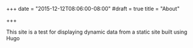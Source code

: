 +++
date = "2015-12-12T08:06:00-08:00"
#draft = true
title = "About"

+++

This site is a test for displaying dynamic data from a static site built using Hugo

